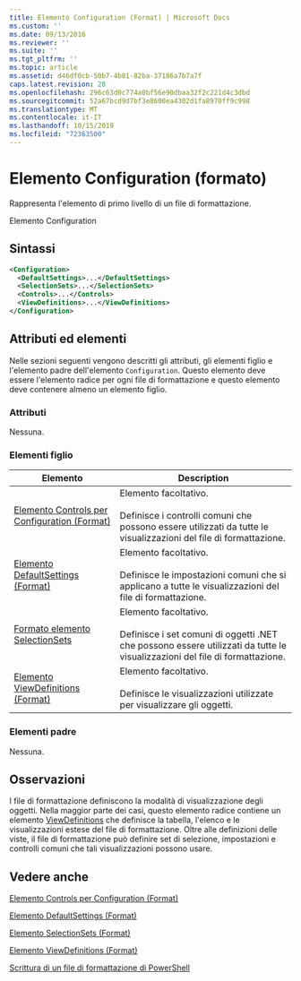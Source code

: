 ```yaml
---
title: Elemento Configuration (Format) | Microsoft Docs
ms.custom: ''
ms.date: 09/13/2016
ms.reviewer: ''
ms.suite: ''
ms.tgt_pltfrm: ''
ms.topic: article
ms.assetid: d46df0cb-50b7-4b81-82ba-37186a7b7a7f
caps.latest.revision: 28
ms.openlocfilehash: 296c63d0c774a0bf56e90dbaa32f2c221d4c3dbd
ms.sourcegitcommit: 52a67bcd9d7bf3e8600ea4302d1fa8970ff9c998
ms.translationtype: MT
ms.contentlocale: it-IT
ms.lasthandoff: 10/15/2019
ms.locfileid: "72363500"
---
```

# <a name="configuration-element-format"></a>Elemento Configuration (formato)

Rappresenta l'elemento di primo livello di un file di formattazione.

Elemento Configuration

## <a name="syntax"></a>Sintassi

```xml
<Configuration>
  <DefaultSettings>...</DefaultSettings>
  <SelectionSets>...</SelectionSets>
  <Controls>...</Controls>
  <ViewDefinitions>...</ViewDefinitions>
</Configuration>

```

## <a name="attributes-and-elements"></a>Attributi ed elementi

Nelle sezioni seguenti vengono descritti gli attributi, gli elementi figlio e l'elemento padre dell'elemento `Configuration`. Questo elemento deve essere l'elemento radice per ogni file di formattazione e questo elemento deve contenere almeno un elemento figlio.

### <a name="attributes"></a>Attributi

Nessuna.

### <a name="child-elements"></a>Elementi figlio

|Elemento|Description|
|-------------|-----------------|
|[Elemento Controls per Configuration (Format)](./controls-element-for-configuration-format.md)|Elemento facoltativo.<br /><br /> Definisce i controlli comuni che possono essere utilizzati da tutte le visualizzazioni del file di formattazione.|
|[Elemento DefaultSettings (Format)](./defaultsettings-element-format.md)|Elemento facoltativo.<br /><br /> Definisce le impostazioni comuni che si applicano a tutte le visualizzazioni del file di formattazione.|
|[Formato elemento SelectionSets](./selectionsets-element-format.md)|Elemento facoltativo.<br /><br /> Definisce i set comuni di oggetti .NET che possono essere utilizzati da tutte le visualizzazioni del file di formattazione.|
|[Elemento ViewDefinitions (Format)](./viewdefinitions-element-format.md)|Elemento facoltativo.<br /><br /> Definisce le visualizzazioni utilizzate per visualizzare gli oggetti.|

### <a name="parent-elements"></a>Elementi padre

Nessuna.

## <a name="remarks"></a>Osservazioni

I file di formattazione definiscono la modalità di visualizzazione degli oggetti. Nella maggior parte dei casi, questo elemento radice contiene un elemento [ViewDefinitions](./viewdefinitions-element-format.md) che definisce la tabella, l'elenco e le visualizzazioni estese del file di formattazione. Oltre alle definizioni delle viste, il file di formattazione può definire set di selezione, impostazioni e controlli comuni che tali visualizzazioni possono usare.

## <a name="see-also"></a>Vedere anche

[Elemento Controls per Configuration (Format)](./controls-element-for-configuration-format.md)

[Elemento DefaultSettings (Format)](./defaultsettings-element-format.md)

[Elemento SelectionSets (Format)](./selectionsets-element-format.md)

[Elemento ViewDefinitions (Format)](./viewdefinitions-element-format.md)

[Scrittura di un file di formattazione di PowerShell](./writing-a-powershell-formatting-file.md)
